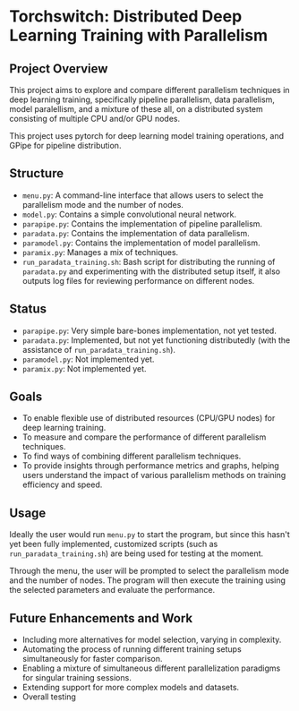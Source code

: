 # Torchswitch: Distributed Deep Learning Training with Parallelism

## Project Overview
This project aims to explore and compare different parallelism techniques in deep learning training, specifically pipeline parallelism, data parallelism, model paralellism, and a mixture of these all, on a distributed system consisting of multiple CPU and/or GPU nodes. 

This project uses pytorch for deep learning model training operations, and GPipe for pipeline distribution.

## Structure
- `menu.py`: A command-line interface that allows users to select the parallelism mode and the number of nodes.
- `model.py`: Contains a simple convolutional neural network.
- `parapipe.py`: Contains the implementation of pipeline parallelism.
- `paradata.py`: Contains the implementation of data parallelism.
- `paramodel.py`: Contains the implementation of model parallelism.
- `paramix.py`: Manages a mix of techniques.
- `run_paradata_training.sh`: Bash script for distributing the running of `paradata.py` and experimenting with the distributed setup itself, it also outputs log files for reviewing performance on different nodes.

## Status
- `parapipe.py`: Very simple bare-bones implementation, not yet tested.
- `paradata.py`: Implemented, but not yet functioning distributedly (with the assistance of `run_paradata_training.sh`).
- `paramodel.py`: Not implemented yet.
- `paramix.py`: Not implemented yet.

## Goals
- To enable flexible use of distributed resources (CPU/GPU nodes) for deep learning training.
- To measure and compare the performance of different parallelism techniques.
- To find ways of combining different parallelism techniques.
- To provide insights through performance metrics and graphs, helping users understand the impact of various parallelism methods on training efficiency and speed.

## Usage
Ideally the user would run `menu.py` to start the program, but since this hasn't yet been fully implemented, customized scripts (such as `run_paradata_training.sh`) are being used for testing at the moment.

Through the menu, the user will be prompted to select the parallelism mode and the number of nodes. The program will then execute the training using the selected parameters and evaluate the performance.

## Future Enhancements and Work
- Including more alternatives for model selection, varying in complexity.
- Automating the process of running different training setups simultaneously for faster comparison.
- Enabling a mixture of simultaneous different parallelization paradigms for singular training sessions.
- Extending support for more complex models and datasets.
- Overall testing

